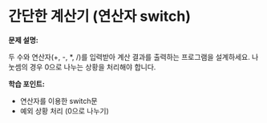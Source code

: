 # 간단한 계산기 (연산자 switch)

**문제 설명:**

두 수와 연산자(+, -, *, /)를 입력받아 계산 결과를 출력하는 프로그램을 설계하세요. 
나눗셈의 경우 0으로 나누는 상황을 처리해야 합니다.

**학습 포인트:**

- 연산자를 이용한 switch문
- 예외 상황 처리 (0으로 나누기)
